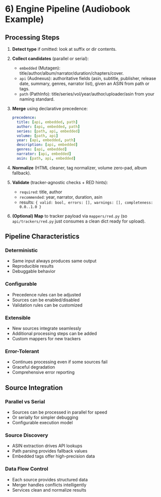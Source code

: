 # 6) Engine Pipeline (Audiobook Example)

## Processing Steps

1. **Detect type** if omitted: look at suffix or dir contents.
2. **Collect candidates** (parallel or serial):

   * `embedded` (Mutagen): title/author/album/narrator/duration/chapters/cover.
   * `api` (Audnexus): authoritative fields (asin, subtitle, publisher, release date, summary, genres, narrator list), given an ASIN from path or tags.
   * `path` (PathInfo): title/series/vol/year/author/uploader/asin from your naming standard.

3. **Merge** using declarative precedence:

   ```yaml
   precedence:
     title: [api, embedded, path]
     author: [api, embedded, path]
     series: [path, api, embedded]
     volume: [path, api]
     year: [api, embedded, path]
     description: [api, embedded]
     genres: [api, embedded]
     narrator: [api, embedded]
     asin: [path, api, embedded]
   ```

4. **Normalize** (HTML cleaner, tag normalizer, volume zero-pad, album fallback).

5. **Validate** (tracker-agnostic checks + RED hints):

   * `required`: title, author
   * `recommended`: year, narrator, duration, asin
   * results: `{ valid: bool, errors: [], warnings: [], completeness: 0.0..1.0 }`

6. **(Optional) Map** to tracker payload via `mappers/red.py` (so `api/trackers/red.py` just consumes a clean dict ready for upload).

## Pipeline Characteristics

### Deterministic
- Same input always produces same output
- Reproducible results
- Debuggable behavior

### Configurable
- Precedence rules can be adjusted
- Sources can be enabled/disabled
- Validation rules can be customized

### Extensible
- New sources integrate seamlessly
- Additional processing steps can be added
- Custom mappers for new trackers

### Error-Tolerant
- Continues processing even if some sources fail
- Graceful degradation
- Comprehensive error reporting

## Source Integration

### Parallel vs Serial
- Sources can be processed in parallel for speed
- Or serially for simpler debugging
- Configurable execution model

### Source Discovery
- ASIN extraction drives API lookups
- Path parsing provides fallback values
- Embedded tags offer high-precision data

### Data Flow Control
- Each source provides structured data
- Merger handles conflicts intelligently
- Services clean and normalize results
